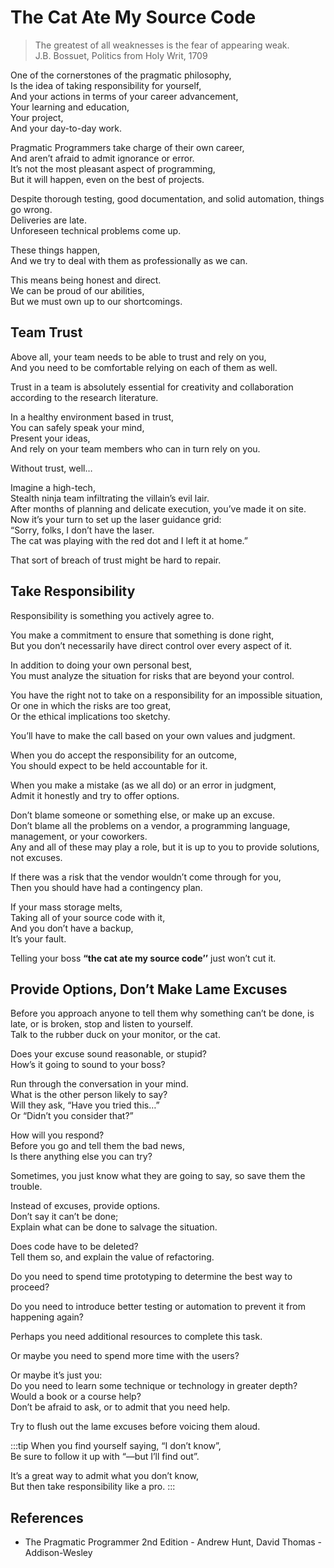 # The Cat Ate My Source Code

> The greatest of all weaknesses is the fear of appearing weak.  
> J.B. Bossuet, Politics from Holy Writ, 1709

One of the cornerstones of the pragmatic philosophy,  
Is the idea of taking responsibility for yourself,  
And your actions in terms of your career advancement,  
Your learning and education,  
Your project,  
And your day-to-day work.

Pragmatic Programmers take charge of their own career,  
And aren’t afraid to admit ignorance or error.  
It’s not the most pleasant aspect of programming,  
But it will happen, even on the best of projects.

Despite thorough testing, good documentation, and solid automation, things go wrong.  
Deliveries are late.  
Unforeseen technical problems come up.

These things happen,  
And we try to deal with them as professionally as we can.

This means being honest and direct.  
We can be proud of our abilities,  
But we must own up to our shortcomings.

## Team Trust

Above all, your team needs to be able to trust and rely on you,  
And you need to be comfortable relying on each of them as well.

Trust in a team is absolutely essential for creativity and collaboration according to the research literature.

In a healthy environment based in trust,  
You can safely speak your mind,  
Present your ideas,  
And rely on your team members who can in turn rely on you.

Without trust, well…

Imagine a high-tech,  
Stealth ninja team infiltrating the villain’s evil lair.  
After months of planning and delicate execution, you’ve made it on site.  
Now it’s your turn to set up the laser guidance grid:  
“Sorry, folks, I don’t have the laser.  
The cat was playing with the red dot and I left it at home.”

That sort of breach of trust might be hard to repair.

## Take Responsibility

Responsibility is something you actively agree to.

You make a commitment to ensure that something is done right,  
But you don’t necessarily have direct control over every aspect of it.

In addition to doing your own personal best,  
You must analyze the situation for risks that are beyond your control.

You have the right not to take on a responsibility for an impossible situation,  
Or one in which the risks are too great,  
Or the ethical implications too sketchy.

You’ll have to make the call based on your own values and judgment.

When you do accept the responsibility for an outcome,  
You should expect to be held accountable for it.

When you make a mistake (as we all do) or an error in judgment,  
Admit it honestly and try to offer options.

Don’t blame someone or something else, or make up an excuse.  
Don’t blame all the problems on a vendor, a programming language, management, or your coworkers.  
Any and all of these may play a role, but it is up to you to provide solutions, not excuses.

If there was a risk that the vendor wouldn’t come through for you,  
Then you should have had a contingency plan.

If your mass storage melts,  
Taking all of your source code with it,  
And you don’t have a backup,  
It’s your fault.

Telling your boss **“the cat ate my source code’’** just won’t cut it.

## Provide Options, Don’t Make Lame Excuses

Before you approach anyone to tell them why something can’t be done, is late, or is broken, stop and listen to yourself.  
Talk to the rubber duck on your monitor, or the cat.

Does your excuse sound reasonable, or stupid?  
How’s it going to sound to your boss?

Run through the conversation in your mind.  
What is the other person likely to say?  
Will they ask, “Have you tried this…”  
Or “Didn’t you consider that?”

How will you respond?  
Before you go and tell them the bad news,  
Is there anything else you can try?

Sometimes, you just know what they are going to say, so save them the trouble.

Instead of excuses, provide options.  
Don’t say it can’t be done;  
Explain what can be done to salvage the situation.

Does code have to be deleted?  
Tell them so, and explain the value of refactoring.

Do you need to spend time prototyping to determine the best way to proceed?

Do you need to introduce better testing or automation to prevent it from happening again?

Perhaps you need additional resources to complete this task.

Or maybe you need to spend more time with the users?

Or maybe it’s just you:  
Do you need to learn some technique or technology in greater depth?  
Would a book or a course help?  
Don’t be afraid to ask, or to admit that you need help.

Try to flush out the lame excuses before voicing them aloud.

:::tip
When you find yourself saying, “I don’t know”,  
Be sure to follow it up with “—but I’ll find out”.

It’s a great way to admit what you don’t know,  
But then take responsibility like a pro.
:::

## References

- The Pragmatic Programmer 2nd Edition - Andrew Hunt, David Thomas - Addison-Wesley
